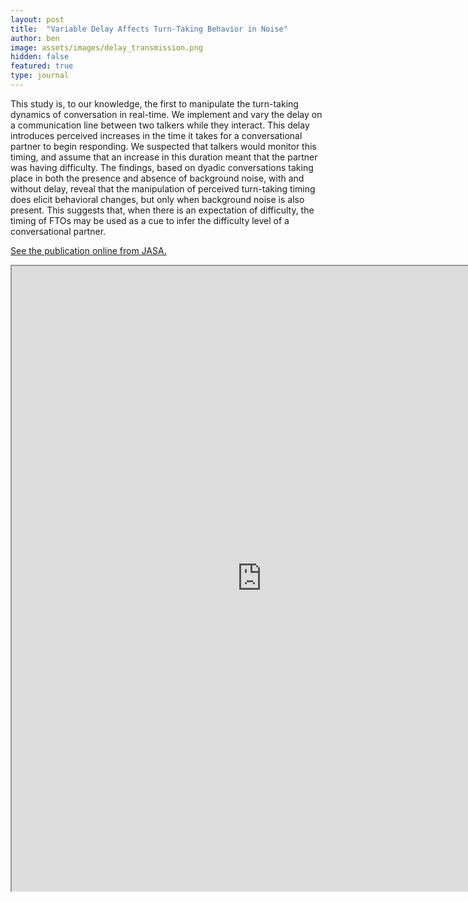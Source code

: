 ```yaml
---
layout: post
title:  "Variable Delay Affects Turn-Taking Behavior in Noise"
author: ben
image: assets/images/delay_transmission.png
hidden: false
featured: true
type: journal
---
```



This study is, to our knowledge, the first to manipulate the turn-taking dynamics of conversation in real-time. We implement and vary the delay on a communication line between two talkers while they interact. This delay introduces perceived increases in the time it takes for a conversational partner to begin responding. We suspected that talkers would monitor this timing, and assume that an increase in this duration meant that the partner was having difficulty. The findings, based on dyadic conversations taking place in both the presence and absence of background noise, with and without delay, reveal that the manipulation of perceived turn-taking timing does elicit behavioral changes, but only when background noise is also present. This suggests that, when there is an expectation of difficulty, the timing of FTOs may be used as a cue to infer the difficulty level of a conversational partner.

[See the publication online from JASA.](https://pubs.aip.org/asa/jasa/article/158/4/3107/3368619/Variable-delay-affects-conversational-turn-taking)


<iframe src="https://bpmasters.me/assets/pdf/masters-macdonald-2025-variable-delay-turn-taking.pdf" width="800" height="1000" allow="autoplay"></iframe>